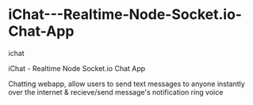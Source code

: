 # iChat---Realtime-Node-Socket.io-Chat-App
ichat

iChat - Realtime Node Socket.io Chat App

Chatting webapp, allow users to send text messages to anyone instantly over the internet & recieve/send message's notification ring voice 

